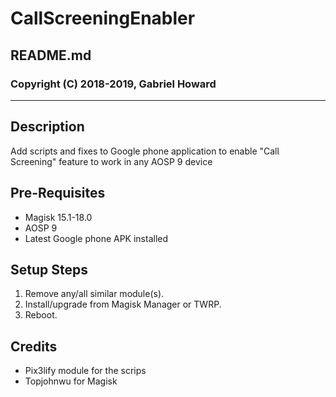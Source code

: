 # CallScreeningEnabler
## README.md
### Copyright (C) 2018-2019, Gabriel Howard

---

## Description
Add scripts and fixes to Google phone application to enable "Call Screening" feature to work in any AOSP 9 device

## Pre-Requisites
- Magisk 15.1-18.0
- AOSP 9
- Latest Google phone APK installed

## Setup Steps
1. Remove any/all similar module(s).
2. Install/upgrade from Magisk Manager or TWRP.
3. Reboot. 

## Credits
- Pix3lify module for the scrips
- Topjohnwu for Magisk
